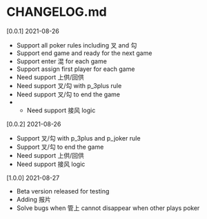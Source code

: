 # CHANGELOG.md
[0.0.1] 2021-08-26
- Support all poker rules including 叉 and 勾
- Support end game and ready for the next game
- Support enter 混 for each game
- Support assign first player for each game
- Need support 上供/回供
- Need support 叉/勾 with p_3plus rule
- Need support 叉/勾 to end the game
- - Need support 接风 logic

[0.0.2] 2021-08-26
- Support 叉/勾 with p_3plus and p_joker rule
- Support 叉/勾 to end the game
- Need support 上供/回供
- Need support 接风 logic
  
[1.0.0] 2021-08-27
- Beta version released for testing
- Adding 报片
- Solve bugs when 管上 cannot disappear when other plays poker